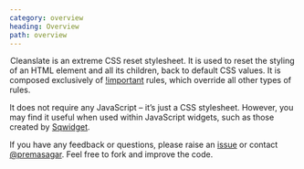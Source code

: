 ```yaml
---
category: overview
heading: Overview
path: overview
---
```


&#8202;<span class="project-name">Cleanslate</span> is an extreme CSS reset stylesheet. It is used to reset the styling of an HTML element and all its children, back to default CSS values. It is composed exclusively of [!important](http://www.w3.org/TR/CSS2/cascade.html#important-rules) rules, which override all other types of rules.

It does not require any JavaScript – it’s just a CSS stylesheet. However, you may find it useful when used within JavaScript widgets, such as those created by [Sqwidget](https://github.com/premasagar/sqwidget).

If you have any feedback or questions, please raise an [issue](https://github.com/premasagar/cleanslate/issues) or contact [@premasagar](http://twitter.com/premasagar). Feel free to fork and improve the code.
